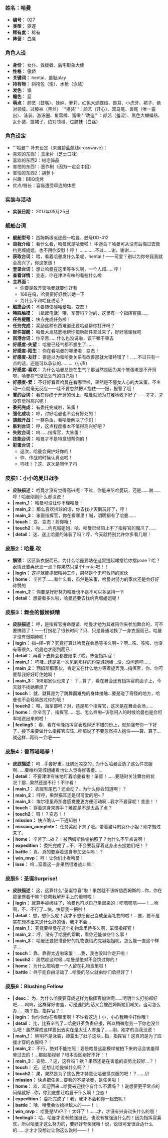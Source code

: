 ### 姓名：哈曼
* **编号：** 027
* **类型：** 驱逐
* **稀有度：** 稀有
* **阵营：** 白鹰


### 角色人设
* **身份：** 女仆、救援者、后宅形象大使
* **性格：** 傲娇
* **关键词：** hentai、羞耻play
* **持有物：** 斜挎包（炮）、水枪（泳装）
* **发色：** 银
* **瞳色：** 蓝
* **萌点：** 颜艺（鼓嘴）、妹妹、萝莉、红色大蝴蝶结、兽耳、小虎牙、裙子、绝对领域、过膝袜（黑丝）
'''换装'''：颜艺（开心）、双马尾、兽尾（唯一露出）、泳装、游泳圈、鱼雷桶、蛮啾
'''改造'''：颜艺（羞涩）、黑色大蝴蝶结、女仆装、提裙子、绝对领域、过膝袜（白丝）


### 角色设定
* '''哈曼''' 补充设定（来自碧蓝航线crosswave）：
* 喜欢的东西1：玉米片（芝士口味）
* 喜欢的东西2：绒毛饰品
* 害怕的东西1：恶作剧（因为一定会中招）
* 害怕的东西2：胡萝卜
* 兴趣：BBQ烧烤
* 优点/特长：容易遭受牵连的体质


### 实装与活动
* **实装日期：** 2017年05月25日


### 舰船台词
* **舰船型号：** 西姆斯级驱逐舰—哈曼，舷号DD-412
* **自我介绍：** 看什么看，哈曼就是哈曼啦！ 
中途岛？哈曼可从没有后悔过去救约克城姐姐，也不用你安慰！哼！ 
…………不过……谢，谢谢……
* **获取台词：** 喂，看着哈曼发什么呆呢，hentai！——可爱？别以为你夸我我就会高兴了，你这笨蛋！
* **登录台词：** 想让哈曼在这里等多久啊，一个人超……哼！
* **查看详情：** 变态，你在津津有味的看些什么啦
* **主界面：**
  * 你要是敢开窗哈曼就要你好看
  * 168在吗，哈曼要好好教训她一下
  * 为什么不和哈曼说话？
* **触摸台词：** 不要随便碰哈曼啦，变态！
* **特殊触摸：** （拿起电话）喂，军警吗？对的，这里有一个指挥官猥……
* **任务提醒：** 快去完成任务啦！
* **任务完成：** 奖励这种东西难道还要哈曼帮你打开吗？
* **邮件提醒：** 哈曼大发慈悲地帮你把新邮件拿过来了，好好感谢我吧
* **回港台词：** 你辛苦……什么也没说啦，该干嘛干嘛去
* **好感度-失望：** 哈曼已经气都不想生了……
* **好感度-陌生：** 你在看哈曼的哪里啦！变态！
* **好感度-友好：** 要是以为和哈曼关系有改善那就大错特错了！……不过只有一点的话，还是可以承认的………（小声）
* **好感度-喜欢：** 为什么哈曼总是在生气？那当然是因为某个笨蛋老是不开窍呀，哈曼在气没法生气的自己啦！
* **好感度-爱：** 不好好看着哈曼在看哪里啦，果然是不懂女人心的大笨蛋，不主动一点就毫无反应——哇不要忽然把人抱住——报，报警了哦！
* **誓约台词：** 看在你终于开窍的份上，哈曼就勉为其难地收下好了——才才、才没有觉得高兴呢！
* **委托完成：** 有委托完成啦，笨蛋！
* **强化成功：** 哼，讨好哈曼也不会有好处的！
* **旗舰开战：** 一群杂鱼，看哈曼解决了你们！
* **胜利台词：** 哼，这点程度根本不值得高兴好吧？
* **失败台词：** 呜……指挥官，大笨蛋！
* **技能台词：** 哈曼才不是特意想帮你的！
* **彩蛋台词：**
  * 这次，哈曼会保护好你的！
  * 作、作战的时候认真点啦！
  * 呜哇！？这、这次是同伴了吗


### 皮肤1：小小的夏日战争
* **皮肤描述：** 哈曼才没有觉得高兴呢！不过，你能来陪哈曼玩，还是……谢……哼！哈曼刚刚什么都没说！
* **| main_1：** 哈曼可没让你不理哈曼！
* **| main_2：** 那么喜欢排球的话，你去找小天鹅玩好了，哼！
* **| main_3：** 笨蛋指挥官，你在看哪里！嘁，明明都有了哈曼……
* **| touch：** 变、变态！射你哦！
* **| touch2：** 咕……约克城姐姐，哈、哈曼已经阻止不了指挥官的魔爪了……
* **| detail：** 迷、迷上哈曼的泳装了吗？哼，今天就特别允许你多看几眼！


### 皮肤2：哈曼.改
* **解锁：** 区区新衣服而已，为什么哈曼要站在这里提起裙摆给你摆pose？哈？表情还要再厌恶一点？你果然只是个hentai吧！！
* **| login：** 这样就能提起精神工作，果然是个无可救药的家伙
* **| home：** 辛苦了……看什么看，虽然是笨蛋，哈曼对努力的家伙还是会好好称赞的
* **| main_2：** 你要是好好努力哈曼也不是不可以多坚持一下
* **| detail：** 想要看多久啦，哈曼还要去找约克城姐姐呢！


### 皮肤3：舞会的傲娇妖精
* **皮肤描述：** 哼，是指挥官拼命邀请，哈曼才勉为其难陪你来参加舞会的，可不要搞错了！——打扮花了很长时间？只、只是普通地换了一身衣服而已，哈曼才没有很期待呢！
* **| login：** 指~挥~官？究竟打算让哈曼在会场等多久啊~？啊…咳、咳咳、也没有等很久，哈曼也才刚到而已！
* **| detail：** 再看下去舞会都要结束了啦，笨蛋指挥官！
* **| main_1：** 呜哇…还是第一次见到那样的约克城姐姐…没、没问题吧……
* **| main_2：** 西姆斯那家伙，肯定又在什么地方等着捉弄我…指挥官，你、你可要帮我好好盯住她啊！
* **| main_3：** 168那家伙也来了！？…算了，看在舞会还有指挥官的面子上，今天就不找她麻烦了
* **| touch：** 就、就算是为了跳舞而难免的身体接触…要是碰了奇怪的地方，哈曼也不会轻易放过你的哦！
* **| touch2：** 喂，海军部吗？对，还是那个指挥官，这次是在舞会会场……
* **| home：** 你辛苦了，指挥官……怎、怎么样啦~该慰问人的时候哈曼也是会坦率地说出来的啦！
* **| feeling5：** 看、看在今晚指挥官表现得还不错的份上，就勉强夸你一下好了，接下来要做什么指挥官应该…哇都说了不要忽然把人抱住——算、算了…就这样…再待一会吧——


### 皮肤4：兽耳喵喵拳！
* **皮肤描述：** 呜…手套好重…肚脐还凉凉的…为什么哈曼会选了这么件衣服啊……要给约克城姐姐看也让人觉得好害羞……
* **| detail：** 不要津津有味地盯着哈曼看啦！笨蛋！……要随时关注舞台的状况？那…果然还是不行！不许看！
* **| main_1：** 衣服有尾巴？还会动？…为什么你会知道啊！？
* **| main_2：** 哼哼，果然猫耳还是很可爱的吧~？
* **| main_3：** 埃尔德里奇那套感觉要更方便活动啊…我才不要穿呢！变态！！
* **| touch：** 穿着这身来握手？难度是不是太高了点？
* **| touch2：** 呀！？变态！！
* **| mission：** 快点确认一下通知啦！
* **| mission_complete：** 任务奖励下来了哦。带着猫耳的女仆小姐？刚才搬过来了。
* **| home：** 辛苦了…欸？！被西姆斯偷偷拍照了？为什么不早点说啊！
* **| expedition：** 委托完成了…不，不会要我穿着这身出去接她们吧！？
* **| battle：** 真、真的要穿着这身参加战斗吗！？
* **| win_mvp：** 哼！让你们小看哈曼！
* **| lose：** 呜…穿着这一身果然很难战斗嘛！


### 皮肤5：圣诞Surprise!
* **皮肤描述：** 这，这算什么“圣诞惊喜”啦！果然就不该听信西姆斯的…你，你在那里愣着干嘛？快帮我解开手上的缎带啦！
* **| login：** 就算手被绑住了，哈曼也可以自己坐起来的！唔嗯嗯嗯——！…哈啊，不、不行了…快，快帮我一把啦！
* **| detail：** 想，想什么呢！我才不想把自己当成圣诞礼物的啦！…要，要不是实在想不出来送什么好的话，我才不会…
* **| main_1：** 究竟要哈曼在这个礼物盒里待多久啊，笨蛋指挥官！
* **| main_2：** 哼，没有了哈曼的帮助，看你还能做些什么事！
* **| main_3：** 哈曼还要把准备好的礼物送给约克城姐姐呢，怎么能一直这个样子…
* **| touch：** 靠，靠得太近啦笨蛋！…我，我也没叫你走开啦！
* **| touch2：** 居然趁这时候…哈曼是绝对不会饶过你的！
* **| home：** 为什么把哈曼一个人留在礼物盒里啦！
* **| battle：** 终于能自由活动了…哈曼的怒火就由你们承担好了！


### 皮肤6：Blushing Fellow
* **| desc：** 为，为什么哈曼要穿成这样为指挥官加油啊……明明什么打扮都好吧……呜呜，这样穿好害羞，可是逃跑的话又会被西姆斯她们嘲笑，这可怎么办……咦？指，指挥官？！
* **| login：** 你你你你在看哪里啊！不许看这边！小，小心我用伞打你哦！
* **| detail：** 比，比赛辛苦了…哈曼好歹负责应援，所以稍微慰劳一下你也没什么吧！虽然穿成这样要出去实在是太让人害羞了……刚，刚才的当我没说！
* **| main_1：** 明明不是泳装，却露出了肚子这块…指，指挥官！这真的是为了应援才穿的衣服吗？！
* **| main_2：** 不行，绝对不能拍照！要是哈曼这副模样被拍下来的话会害羞得晕过去的！…那就拍视频？根本没区别好不好！！
* **| main_3：** 姿势…？这，这样吗？欸？果然还是在害羞的姿势比较好…？！
* **| touch：** 还，还想让哈曼做什么啊？！
* **| touch2：** 果，果然是为了这么做才特意让哈曼换衣服的吧！？……///
* **| mission：** 快点把任务…要看的不是哈曼，是任务啦！
* **| home：** 欢，欢迎回来…哈曼来迎接你有什么不满吗？！说想要更平常点的问候就好…你，你到底想让哈曼干什么啊！变态！
* **| expedition：** 委托完成了！我，我才不会和你一起去呢！
* **| battle：** 哈，哈曼会收拾掉敌人的——！！
* **| win_mvp：** 哈曼是MVP？！太好了！……才，才没有兴奋过头什么的哦！
* **| feeling5：** 哈，哈曼才没有勉强自己，也没有被强迫什么的！因为指挥官喜欢，所以哈曼才这么努力的，要好好夸奖我哦！说，说很可爱很合适什么的……才才才没想过让你这么说啦——！！
